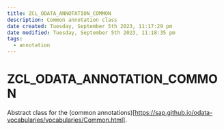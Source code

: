 ```yaml
---
title: ZCL_ODATA_ANNOTATION_COMMON
description: Common annotation class
date created: Tuesday, September 5th 2023, 11:17:29 pm
date modified: Tuesday, September 5th 2023, 11:18:35 pm
tags:
  - annotation
---
```

# ZCL_ODATA_ANNOTATION_COMMON

Abstract class for the (common annotations)[https://sap.github.io/odata-vocabularies/vocabularies/Common.html].

